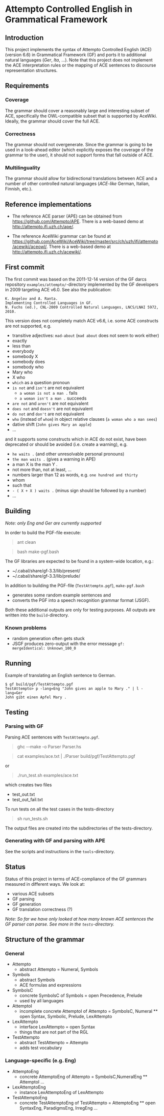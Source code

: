 Attempto Controlled English in Grammatical Framework
====================================================

Introduction
------------

This project implements the syntax of Attempto Controlled English (ACE)
(version 6.6) in Grammatical Framework (GF) and ports it to
additional natural languages (_Ger_, _Ita_, ...).
Note that this project does not implement the ACE interpretation
rules or the mapping of ACE sentences to discourse representation structures.


Requirements
------------

### Coverage

The grammar should cover a reasonably large and interesting subset of ACE,
specifically the OWL-compatible subset that is supported by AceWiki.
Ideally, the grammar should cover the full ACE.

### Correctness

The grammar should not overgenerate. Since the grammar is going to
be used in a look-ahead editor (which explicitly exposes the coverage
of the grammar to the user), it should not support forms that fall
outside of ACE.

### Multilinguality

The grammar should allow for bidirectional translations
between ACE and a number of other controlled natural languages
(_ACE-like_ German, Italian, Finnish, etc.).


Reference implementations
-------------------------

  * The reference ACE parser (APE) can be obtained from <https://github.com/Attempto/APE>. There is a web-based demo at <http://attempto.ifi.uzh.ch/ape/>.

  * The reference AceWiki grammar can be found at <https://github.com/AceWiki/AceWiki/tree/master/src/ch/uzh/ifi/attempto/acewiki/aceowl/>. There is a web-based demo at <http://attempto.ifi.uzh.ch/acewiki/>.


First commit
------------

The first commit was based on the 2011-12-14 version of
the GF darcs repository `examples/attempto/`-directory implemented
by the GF developers in 2009 targeting ACE v6.0. See also the publication:

	K. Angelov and A. Ranta.
	Implementing Controlled Languages in GF.
	N. Fuchs (ed.), CNL-2009 Controlled Natural Languages, LNCS/LNAI 5972, 2010.

This version does not completely match ACE v6.6,
i.e. some ACE constructs are not supported, e.g.

  * transitive adjectives: `mad-about` (`mad about` does not seem to work either)
  * exactly
  * less than
  * everybody
  * somebody X
  * somebody does
  * somebody who
  * Mary who
  * X who
  * `which` as a question pronoun
  * `is not` and `isn't` are not equivalent
    * `a woman is not a man .` fails
    * `a woman isn't a man .` succeeds
  * `are not` and `aren't` are not equivalent
  * `does not` and `doesn't` are not equivalent
  * `do not` and `don't` are not equivalent
  * `who` (instead of `whom`) in object relative clauses (`a woman who a man sees`)
  * dative shift (`John gives Mary an apple`)
  * ...

and it supports some constructs which in ACE do not exist, have been
deprecated or should be avoided (i.e. create a warning), e.g.

  * `he waits .` (and other unresolvable personal pronouns)
  * `the man waits .` (gives a warning in APE)
  * a man X is the man Y .
  * not more than, not at least, ...
  * numbers larger than 12 as words, e.g. `one hundred and thirty`
  * whom
  * such that
  * `- ( X + X ) waits .` (minus sign should be followed by a number)
  * ...


Building
--------

_Note: only Eng and Ger are currently supported_

In order to build the PGF-file execute:

> ant clean

> bash make-pgf.bash

The GF libraries are expected to be found in a system-wide location, e.g.:

  * ~/.cabal/share/gf-3.3/lib/present/
  * ~/.cabal/share/gf-3.3/lib/prelude/

In addition to building the PGF-file (`TestAttempto.pgf`), `make-pgf.bash`

  * generates some random example sentences and
  * converts the PGF into a speech recognition grammar format (JSGF).

Both these additional outputs are only for testing purposes.
All outputs are written into the `build`-directory.

### Known problems

  * random generation often gets stuck
  * JSGF produces zero-output with the error message `gf: mergeIdentical: Unknown_100_0`


Running
-------

Example of translating an English sentence to German.

	$ gf build/pgf/TestAttempto.pgf
	TestAttempto> p -lang=Eng "John gives an apple to Mary ." | l -lang=Ger
	John gibt einen Apfel Mary .


Testing
-------

### Parsing with GF

Parsing ACE sentences with `TestAttempto.pgf`.

> ghc --make -o Parser Parser.hs

> cat examples/ace.txt | ./Parser build/pgf/TestAttempto.pgf

or

> ./run_test.sh examples/ace.txt

which creates two files

  * test_out.txt
  * test_out_fail.txt

To run tests on all the test cases in the tests-directory

> sh run_tests.sh

The output files are created into the subdirectories of the tests-directory.

### Generating with GF and parsing with APE

See the scripts and instructions in the `tools`-directory.


Status
------

Status of this project in terms of ACE-compliance of the GF grammars
measured in different ways. We look at:

  * various ACE subsets
  * GF parsing
  * GF generation
  * GF translation correctness (?)

_Note: So far we have only looked at how many known ACE sentences the GF parser can parse. See more in the `tests`-directory._


Structure of the grammar
------------------------

### General

  * Attempto
    * abstract Attempto = Numeral, Symbols
  * Symbols
    * abstract Symbols
    * ACE formulas and expressions
  * SymbolsC
    * concrete SymbolsC of Symbols = open Precedence, Prelude
    * used by all languages
  * AttemptoI
    * incomplete concrete AttemptoI of Attempto = SymbolsC, Numeral ** open Syntax, Symbolic, Prelude, LexAttempto
  * LexAttempto
    * interface LexAttempto = open Syntax
    * things that are not part of the RGL
  * TestAttempto
    * abstract TestAttempto = Attempto
    * adds test vocabulary

### Language-specific (e.g. Eng)

  * AttemptoEng
    * concrete AttemptoEng of Attempto = SymbolsC,NumeralEng ** AttemptoI ...
  * LexAttemptoEng
    * instance LexAttemptoEng of LexAttempto
  * TestAttemptoEng
    * concrete TestAttemptoEng of TestAttempto = AttemptoEng ** open SyntaxEng, ParadigmsEng, IrregEng ...

